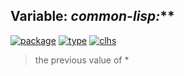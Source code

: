 ## Variable: ***common-lisp:*****
[![package](https://img.shields.io/badge/Package-COMMON--LISP-5f9ea0.svg?style=social&colorA=999999)](../) [![type](https://img.shields.io/badge/Type-Variable-5f9ea0.svg?style=social&colorA=999999)](../#variable) [![clhs](https://img.shields.io/badge/CLHS-**-5f9ea0.svg?style=social&colorA=999999)](http://www.lispworks.com/documentation/HyperSpec/Body/v__stst_.htm) 

> the previous value of *

